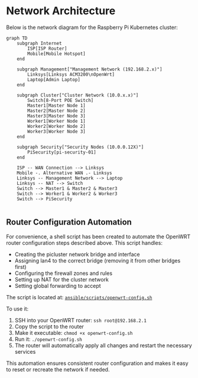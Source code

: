 # Network Architecture

Below is the network diagram for the Raspberry Pi Kubernetes cluster:

```mermaid
graph TD
    subgraph Internet
        ISP[ISP Router]
        Mobile[Mobile Hotspot]
    end
    
    subgraph Management["Management Network (192.168.2.x)"]
        Linksys[Linksys ACM3200\nOpenWrt]
        Laptop[Admin Laptop]
    end
    
    subgraph Cluster["Cluster Network (10.0.x.x)"]
        Switch[8-Port POE Switch]
        Master1[Master Node 1]
        Master2[Master Node 2]
        Master3[Master Node 3]
        Worker1[Worker Node 1]
        Worker2[Worker Node 2]
        Worker3[Worker Node 3]
    end

    subgraph Security["Security Nodes (10.0.0.12X)"]
        PiSecurity[pi-security-01]
    end
    
    ISP -- WAN Connection --> Linksys
    Mobile -. Alternative WAN .- Linksys
    Linksys -- Management Network --> Laptop
    Linksys -- NAT --> Switch
    Switch --> Master1 & Master2 & Master3
    Switch --> Worker1 & Worker2 & Worker3
    Switch --> PiSecurity
   
```

## Router Configuration Automation

For convenience, a shell script has been created to automate the OpenWRT router configuration steps described above. This script handles:

- Creating the picluster network bridge and interface
- Assigning lan4 to the correct bridge (removing it from other bridges first)
- Configuring the firewall zones and rules
- Setting up NAT for the cluster network
- Setting global forwarding to accept

The script is located at: [`ansible/scripts/openwrt-config.sh`](../../ansible/scripts/openwrt-config.sh)

To use it:
1. SSH into your OpenWRT router: `ssh root@192.168.2.1`
2. Copy the script to the router
3. Make it executable: `chmod +x openwrt-config.sh`
4. Run it: `./openwrt-config.sh`
5. The router will automatically apply all changes and restart the necessary services

This automation ensures consistent router configuration and makes it easy to reset or recreate the network if needed.
